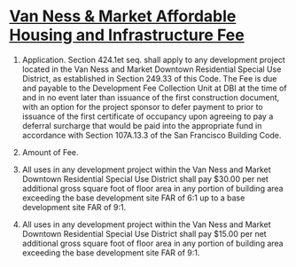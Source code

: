 # [Van Ness & Market Affordable Housing and Infrastructure Fee](http://library.amlegal.com/nxt/gateway.dll/California/planning/article4developmentimpactfeesandprojectr?f=templates$fn=default.htm$3.0$vid=amlegal:sanfrancisco_ca$anc=JD_424)

1. Application. Section 424.1et seq. shall apply to any development project located in the Van Ness and Market Downtown Residential Special Use District, as established in Section 249.33 of this Code. The Fee is due and payable to the Development Fee Collection Unit at DBI at the time of and in no event later than issuance of the first construction document, with an option for the project sponsor to defer payment to prior to issuance of the first certificate of occupancy upon agreeing to pay a deferral surcharge that would be paid into the appropriate fund in accordance with Section 107A.13.3 of the San Francisco Building Code.

2. Amount of Fee.

  1. All uses in any development project within the Van Ness and Market Downtown Residential Special Use District shall pay $30.00 per net additional gross square foot of floor area in any portion of building area exceeding the base development site FAR of 6:1 up to a base development site FAR of 9:1.

  2. All uses in any development project within the Van Ness and Market Downtown Residential Special Use District shall pay $15.00 per net additional gross square foot of floor area in any portion of building area exceeding the base development site FAR of 9:1.
